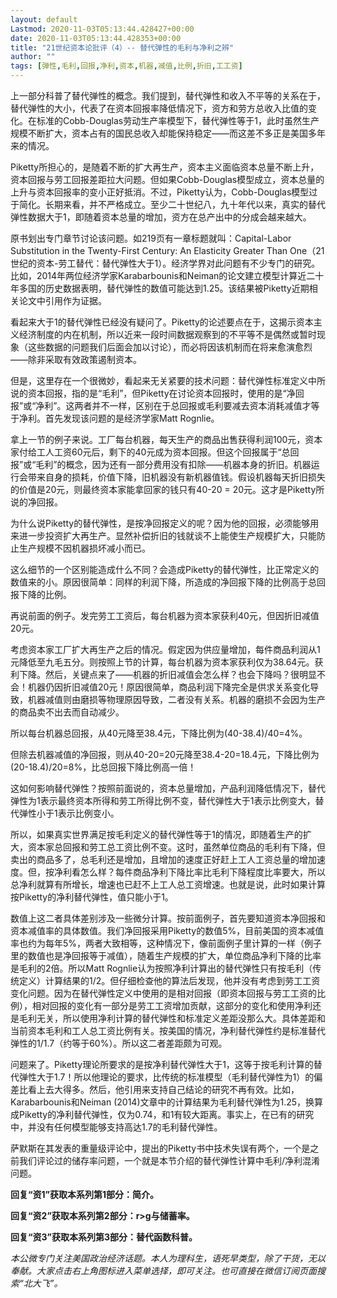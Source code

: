 ```yaml
---
layout: default
Lastmod: 2020-11-03T05:13:44.428427+00:00
date: 2020-11-03T05:13:44.428353+00:00
title: "21世纪资本论批评（4）-- 替代弹性的毛利与净利之辨"
author: ""
tags: [弹性,毛利,回报,净利,资本,机器,减值,比例,折旧,工工资]
---
```


上一部分科普了替代弹性的概念。我们提到，替代弹性和收入不平等的关系在于，替代弹性的大小，代表了在资本回报率降低情况下，资方和劳方总收入比值的变化。在标准的Cobb-Douglas劳动生产率模型下，替代弹性等于1，此时虽然生产规模不断扩大，资本占有的国民总收入却能保持稳定——而这差不多正是美国多年来的情况。

Piketty所担心的，是随着不断的扩大再生产，资本主义面临资本总量不断上升，资本回报与劳工回报差距拉大问题。但如果Cobb-Douglas模型成立，资本总量的上升与资本回报率的变小正好抵消。不过，Piketty认为，Cobb-Douglas模型过于简化。长期来看，并不严格成立。至少二十世纪八，九十年代以来，真实的替代弹性数据大于1，即随着资本总量的增加，资方在总产出中的分成会越来越大。

原书划出专门章节讨论该问题。如219页有一章标题就叫：Capital-Labor Substitution in the Twenty-First Century: An Elasticity Greater Than One（21世纪的资本-劳工替代：替代弹性大于1）。经济学界对此问题有不少专门的研究。比如，2014年两位经济学家Karabarbounis和Neiman的论文建立模型计算近二十年多国的历史数据表明，替代弹性的数值可能达到1.25。该结果被Piketty近期相关论文中引用作为证据。

看起来大于1的替代弹性已经没有疑问了。Piketty的论述要点在于，这揭示资本主义经济制度的内在机制，所以近来一段时间数据观察到的不平等不是偶然或暂时现象（这些数据的问题我们后面会加以讨论），而必将因该机制而在将来愈演愈烈——除非采取有效政策遏制资本。

但是，这里存在一个很微妙，看起来无关紧要的技术问题：替代弹性标准定义中所说的资本回报，指的是“毛利”，但Piketty在讨论资本回报时，使用的是“净回报”或“净利”。这两者并不一样，区别在于总回报或毛利要减去资本消耗减值才等于净利。首先发现该问题的是经济学家Matt Rognlie。

拿上一节的例子来说。工厂每台机器，每天生产的商品出售获得利润100元，资本家付给工人工资60元后，剩下的40元成为资本回报。但这个回报属于“总回报”或“毛利”的概念，因为还有一部分费用没有扣除——机器本身的折旧。机器运行会带来自身的损耗，价值下降，旧机器没有新机器值钱。假设机器每天折旧损失的价值是20元，则最终资本家能拿回家的钱只有40-20 = 20元。这才是Piketty所说的净回报。

为什么说Piketty的替代弹性，是按净回报定义的呢？因为他的回报，必须能够用来进一步投资扩大再生产。显然补偿折旧的钱就谈不上能使生产规模扩大，只能防止生产规模不因机器损坏减小而已。

这么细节的一个区别能造成什么不同？会造成Piketty的替代弹性，比正常定义的数值来的小。原因很简单：同样的利润下降，所造成的净回报下降的比例高于总回报下降的比例。

再说前面的例子。发完劳工工资后，每台机器为资本家获利40元，但因折旧减值20元。

考虑资本家工厂扩大再生产之后的情况。假定因为供应量增加，每件商品利润从1元降低至九毛五分。则按照上节的计算，每台机器为资本家获利仅为38.64元。获利下降。然后，关键点来了——机器的折旧减值会怎么样？也会下降吗？很明显不会！机器仍因折旧减值20元！原因很简单，商品利润下降完全是供求关系变化导致，机器减值则由磨损等物理原因导致，二者没有关系。机器的磨损不会因为生产的商品卖不出去而自动减少。

所以每台机器总回报，从40元降至38.4元，下降比例为(40-38.4)/40=4%。

但除去机器减值的净回报，则从40-20=20元降至38.4-20=18.4元，下降比例为(20-18.4)/20=8%，比总回报下降比例高一倍！

这如何影响替代弹性？按照前面说的，资本总量增加，产品利润降低情况下，替代弹性为1表示最终资本所得和劳工所得比例不变，替代弹性大于1表示比例变大，替代弹性小于1表示比例变小。

所以，如果真实世界满足按毛利定义的替代弹性等于1的情况，即随着生产的扩大，资本家总回报和劳工总工资比例不变。这时，虽然单位商品的毛利有下降，但卖出的商品多了，总毛利还是增加，且增加的速度正好赶上工人工资总量的增加速度。但，按净利看怎么样？每件商品净利下降比率比毛利下降程度比率要大，所以总净利就算有所增长，增速也已赶不上工人总工资增速。也就是说，此时如果计算按Piketty的净利替代弹性，值只能小于1。

数值上这二者具体差别涉及一些微分计算。按前面例子，首先要知道资本净回报和资本减值率的具体数值。我们净回报采用Piketty的数值5%，目前美国的资本减值率也约为每年5%，两者大致相等，这种情况下，像前面例子里计算的一样（例子里的数值也是净回报等于减值），随着生产规模的扩大，单位商品净利下降的比率是毛利的2倍。所以Matt Rognlie认为按照净利计算出的替代弹性只有按毛利（传统定义）计算结果的1/2。但仔细检查他的算法后发现，他并没有考虑到劳工工资变化问题。因为在替代弹性定义中使用的是相对回报（即资本回报与劳工工资的比例），相对回报的变化有一部分是劳工工资增加贡献，这部分的变化和使用净利还是毛利无关，所以使用净利计算的替代弹性和标准定义差距没那么大。具体差距和当前资本毛利和工人总工资比例有关。按美国的情况，净利替代弹性约是标准替代弹性的1/1.7（约等于60%）。所以这二者差距颇为可观。

问题来了。Piketty理论所要求的是按净利替代弹性大于1，这等于按毛利计算的替代弹性大于1.7！所以他理论的要求，比传统的标准模型（毛利替代弹性为1）的偏差比看上去大得多。然后，他引用来支持自己结论的研究不再有效。比如，Karabarbounis和Neiman (2014)文章中的计算结果为毛利替代弹性为1.25，换算成Piketty的净利替代弹性，仅为0.74，和1有较大距离。事实上，在已有的研究中，并没有任何模型能够支持高达1.7的毛利替代弹性。

萨默斯在其发表的重量级评论中，提出的Piketty书中技术失误有两个，一个是之前我们评论过的储存率问题，一个就是本节介绍的替代弹性计算中毛利/净利混淆问题。

**回复“资1”获取本系列第1部分：简介。**

**回复“资2”获取本系列第2部分：r>g与储蓄率。**

**回复“资3”获取本系列第3部分：替代函数科普。**

_本公微专门关注美国政治经济话题。本人为理科生，语死早类型，除了干货，无以奉献。大家点击右上角图标进入菜单选择，即可关注。也可直接在微信订阅页面搜索“北大飞”。_

